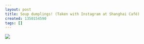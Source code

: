 ```yaml
---
layout: post
title: Soup dumplings! (Taken with Instagram at Shanghai Café)
created: 1350154590
tags: []
---
```

![](http://25.media.tumblr.com/tumblr_mbuhy6dkfj1rsr8w3o1_500.jpg)


